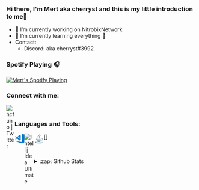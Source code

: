 ### Hi there, I'm Mert aka cherryst and this is my little introduction to me👋

- 🔭 I’m currently working on NitrobixNetwork
- 🌱 I’m currently learning everything 🤣
- Contact:
   - Discord: aka cherryst#3992

### Spotify Playing 🎧
[<img src="https://spotify-readme-tau.vercel.app/api/spotify-playing" alt="Mert's Spotify Playing" width="350" />](https://open.spotify.com/user/Cherrythe1st)

### Connect with me:

[<img align="left" alt="hcfuno | Twitter" width="22px" src="https://cdn.jsdelivr.net/npm/simple-icons@v3/icons/twitter.svg" />][twitter]


<br />

### Languages and Tools:

[<img align="left" alt="Visual Studio Code" width="26px" src="https://raw.githubusercontent.com/github/explore/80688e429a7d4ef2fca1e82350fe8e3517d3494d/topics/visual-studio-code/visual-studio-code.png" />][webdevplaylist]
[<img align="left" alt="Intellij Idea Ultimate" width="26px" src="https://resources.jetbrains.com/storage/products/intellij-idea/img/meta/intellij-idea_logo_300x300.png" />][webdevplaylist]
[<img align="left" alt="Java" width="26px" src="https://raw.githubusercontent.com/github/explore/80688e429a7d4ef2fca1e82350fe8e3517d3494d/topics/java/java.png" />]

<br />
<br />


<details>
  <summary>:zap: Github Stats</summary>

  <img align="left" alt="Mert's Github Stats" src="https://github-readme-stats.vercel.app/api?username=mertrespectt&count_private=true&show_icons=true&hide_border=true" />

</details>

[twitter]: https://twitter.com/ch
[webdevplaylist]: https://twitter.com/ch
